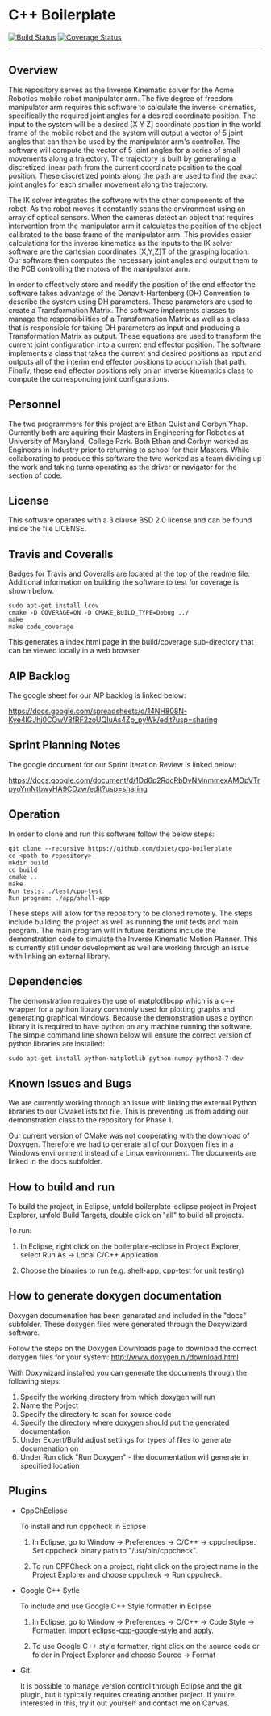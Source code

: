 # C++ Boilerplate
[![Build Status](https://travis-ci.org/EthanQuist/ENPM808X_Midterm.svg?branch=master)](https://travis-ci.org/EthanQuist/ENPM808X_Midterm)
[![Coverage Status](https://coveralls.io/repos/github/EthanQuist/ENPM808X_Midterm/badge.svg)](https://coveralls.io/github/EthanQuist/ENPM808X_Midterm)

---

## Overview

This repository serves as the Inverse Kinematic solver for the Acme Robotics mobile robot manipulator arm. The five degree of freedom manipulator arm requires this software to calculate the inverse kinematics, specifically the required joint angles for a desired coordinate position. The input to the system will be a desired [X Y Z] coordinate position in the world frame of the mobile robot and the system will output a vector of 5 joint angles that can then be used by the manipulator arm's controller. The software will compute the vector of 5 joint angles for a series of small movements along a trajectory. The trajectory is built by generating a discretized linear path from the current coordinate position to the goal position. These discretized points along the path are used to find the exact joint angles for each smaller movement along the trajectory. 

The IK solver integrates the software with the other components of the robot. As the robot moves it constantly scans the environment using an array of optical sensors. When the cameras detect an object that requires intervention from the manipulator arm it calculates the position of the object calibrated to the base frame of the manipulator arm. This provides easier calculations for the inverse kinematics as the inputs to the IK solver software are the cartesian coordinates [X,Y,Z]T of the grasping location. Our software then computes the necessary joint angles and output them to the PCB controlling the motors of the manipulator arm. 

In order to effectively store and modify the position of the end effector the software takes advantage of the Denavit-Hartenberg (DH) Convention to describe the system using DH parameters. These parameters are used to create a Transformation Matrix. The software implements classes to manage the responsibilities of a Transformation Matrix as well as a class that is responsible for taking DH parameters as input and producing a Transformation Matrix as output. These equations are used to transform the current joint configuration into a current end effector position. The software implements a class that takes the current and desired positions as input and outputs all of the interim end effector positions to accomplish that path. Finally, these end effector positions rely on an inverse kinematics class to compute the corresponding joint configurations.

## Personnel

The two programmers for this project are Ethan Quist and Corbyn Yhap. Currently both are aquiring their Masters in Engineering for Robotics at University of Maryland, College Park. Both Ethan and Corbyn worked as Engineers in Industry prior to returning to school for their Masters. While collaborating to produce this software the two worked as a team dividing up the work and taking turns operating as the driver or navigator for the section of code. 

## License

This software operates with a 3 clause BSD 2.0 license and can be found inside the file LICENSE. 

## Travis and Coveralls

Badges for Travis and Coveralls are located at the top of the readme file. Additional information on building the software to test for coverage is shown below. 

```
sudo apt-get install lcov
cmake -D COVERAGE=ON -D CMAKE_BUILD_TYPE=Debug ../
make
make code_coverage
```
This generates a index.html page in the build/coverage sub-directory that can be viewed locally in a web browser.

## AIP Backlog

The google sheet for our AIP backlog is linked below:

https://docs.google.com/spreadsheets/d/14NH808N-Kye4lGJhj0COwV8fRF2zoUQIuAs4Zp_pyWk/edit?usp=sharing

## Sprint Planning Notes

The google document for our Sprint Iteration Review is linked below:

https://docs.google.com/document/d/1Dd6p2RdcRbDvNMnmmexAMOpVTrpyoYmNtbwyHA9CDzw/edit?usp=sharing

## Operation

In order to clone and run this software follow the below steps:

```
git clone --recursive https://github.com/dpiet/cpp-boilerplate
cd <path to repository>
mkdir build
cd build
cmake ..
make
Run tests: ./test/cpp-test
Run program: ./app/shell-app
```

These steps will allow for the repository to be cloned remotely. The steps include building the project as well as running the unit tests and main program. The main program will in future iterations include the demonstration code to simulate the Inverse Kinematic Motion Planner. This is currently still under development as well are working through an issue with linking an external library. 


## Dependencies

The demonstration requires the use of matplotlibcpp which is a c++ wrapper for a python library commonly used for plotting graphs and generating graphical windows. Because the demonstration uses a python library it is required to have python on any machine running the software. The simple command line shown below will ensure the correct version of python libraries are installed:

```
sudo apt-get install python-matplotlib python-numpy python2.7-dev
```

## Known Issues and Bugs

We are currently working through an issue with linking the external Python libraries to our CMakeLists.txt file. This is preventing us from adding our demonstration class to the repository for Phase 1. 

Our current version of CMake was not cooperating with the download of Doxygen. Therefore we had to generate all of our Doxygen files in a Windows environment instead of a Linux environment. The documents are linked in the docs subfolder. 

## How to build and run

To build the project, in Eclipse, unfold boilerplate-eclipse project in Project Explorer,
unfold Build Targets, double click on "all" to build all projects.

To run:

1. In Eclipse, right click on the boilerplate-eclipse in Project Explorer,
select Run As -> Local C/C++ Application

2. Choose the binaries to run (e.g. shell-app, cpp-test for unit testing)


## How to generate doxygen documentation

Doxygen documenation has been generated and included in the "docs" subfolder. These doxygen files were generated through the Doxywizard software. 

Follow the steps on the Doxygen Downloads page to download the correct doxygen files for your system:
http://www.doxygen.nl/download.html

With Doxywizard installed you can generate the documents through the following steps:

1. Specify the working directory from which doxygen will run
2. Name the Porject
3. Specify the directory to scan for source code
4. Specify the directory where doxygen should put the generated documentation
5. Under Expert/Build adjust settings for types of files to generate documenation on
6. Under Run click "Run Doxygen" - the documentation will generate in specified location


## Plugins

- CppChEclipse

    To install and run cppcheck in Eclipse

    1. In Eclipse, go to Window -> Preferences -> C/C++ -> cppcheclipse.
    Set cppcheck binary path to "/usr/bin/cppcheck".

    2. To run CPPCheck on a project, right click on the project name in the Project Explorer 
    and choose cppcheck -> Run cppcheck.


- Google C++ Sytle

    To include and use Google C++ Style formatter in Eclipse

    1. In Eclipse, go to Window -> Preferences -> C/C++ -> Code Style -> Formatter. 
    Import [eclipse-cpp-google-style][reference-id-for-eclipse-cpp-google-style] and apply.

    2. To use Google C++ style formatter, right click on the source code or folder in 
    Project Explorer and choose Source -> Format

[reference-id-for-eclipse-cpp-google-style]: https://raw.githubusercontent.com/google/styleguide/gh-pages/eclipse-cpp-google-style.xml

- Git

    It is possible to manage version control through Eclipse and the git plugin, but it typically requires creating another project. If you're interested in this, try it out yourself and contact me on Canvas.
